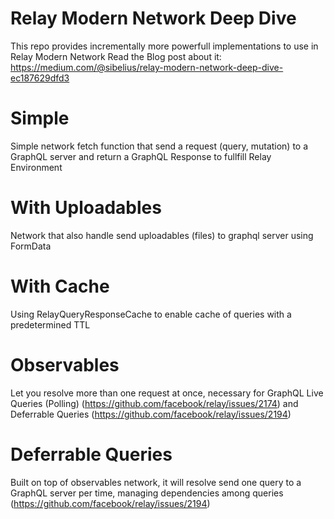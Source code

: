 # Relay Modern Network Deep Dive

This repo provides incrementally more powerfull implementations to use in Relay Modern Network
Read the Blog post about it: https://medium.com/@sibelius/relay-modern-network-deep-dive-ec187629dfd3

# Simple
Simple network fetch function that send a request (query, mutation) to a GraphQL server
and return a GraphQL Response to fullfill Relay Environment

# With Uploadables
Network that also handle send uploadables (files) to graphql server using FormData

# With Cache
Using RelayQueryResponseCache to enable cache of queries with a predetermined TTL

# Observables
Let you resolve more than one request at once, necessary for
GraphQL Live Queries (Polling) (https://github.com/facebook/relay/issues/2174) and
Deferrable Queries (https://github.com/facebook/relay/issues/2194)

# Deferrable Queries
Built on top of observables network, it will resolve send one query to a GraphQL server per time,
managing dependencies among queries (https://github.com/facebook/relay/issues/2194)
